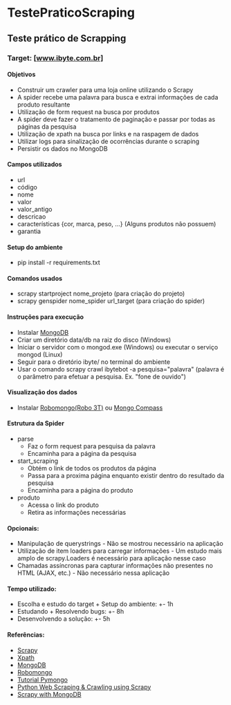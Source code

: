 # TestePraticoScraping

## Teste prático de Scrapping
### Target: [www.ibyte.com.br]

#### Objetivos
* Construir um crawler para uma loja online utilizando o Scrapy
* A spider recebe uma palavra para busca e extrai informações de cada produto resultante
* Utilização de form request na busca por produtos
* A spider deve fazer o tratamento de paginação e passar por todas as páginas da pesquisa
* Utilização de xpath na busca por links e na raspagem de dados 
* Utilizar logs para sinalização de ocorrências durante o scraping 
* Persistir os dados no MongoDB

#### Campos utilizados
* url
* código
* nome 
* valor
* valor_antigo 
* descricao
* características {cor, marca, peso, ...} (Alguns produtos não possuem)
* garantia

#### Setup do ambiente
* pip install -r requirements.txt

#### Comandos usados 
* scrapy startproject nome_projeto (para criação do projeto)
* scrapy genspider nome_spider url_target (para criação do spider)

#### Instruções para execução
* Instalar [MongoDB](https://www.mongodb.com/)
* Criar um diretório data/db na raiz do disco (Windows)
* Iniciar o servidor com o mongod.exe (Windows) ou executar o serviço mongod (Linux)
* Seguir para o diretório ibyte/ no terminal do ambiente
* Usar o comando scrapy crawl ibytebot -a pesquisa="palavra" (palavra é o parâmetro para efetuar a pesquisa. Ex. "fone de ouvido")

#### Visualização dos dados
* Instalar [Robomongo(Robo 3T)](https://robomongo.org/download) ou [Mongo Compass](https://www.mongodb.com/products/compass)

#### Estrutura da Spider
* parse 
    * Faz o form request para pesquisa da palavra 
    * Encaminha para a página da pesquisa
* start_scraping
    * Obtém o link de todos os produtos da página 
    * Passa para a proxima página enquanto existir dentro do resultado da pesquisa
    * Encaminha para a página do produto
* produto
    * Acessa o link do produto
    * Retira as informações necessárias
    
#### Opcionais:
* Manipulação de querystrings - Não se mostrou necessário na aplicação
* Utilização de item loaders para carregar informações - Um estudo mais amplo de scrapy.Loaders é necessário para aplicação nesse caso
* Chamadas assíncronas para capturar informações não presentes no HTML (AJAX, etc.) - Não necessário nessa aplicação

#### Tempo utilizado:
* Escolha e estudo do target + Setup do ambiente: +- 1h
* Estudando + Resolvendo bugs: +- 8h
* Desenvolvendo a solução: +- 5h

#### Referências:
* [Scrapy](https://doc.scrapy.org/en/latest/intro/tutorial.html)
* [Xpath](https://doc.scrapy.org/en/xpath-tutorial/topics/xpath-tutorial.html)
* [MongoDB](https://www.mongodb.com/)
* [Robomongo](https://robomongo.org/)
* [Tutorial Pymongo](http://api.mongodb.com/python/current/tutorial.html)
* [Python Web Scraping & Crawling using Scrapy](https://www.youtube.com/playlist?list=PLhTjy8cBISEqkN-5Ku_kXG4QW33sxQo0t)
* [Scrapy with MongoDB](https://realpython.com/web-scraping-with-scrapy-and-mongodb/)
